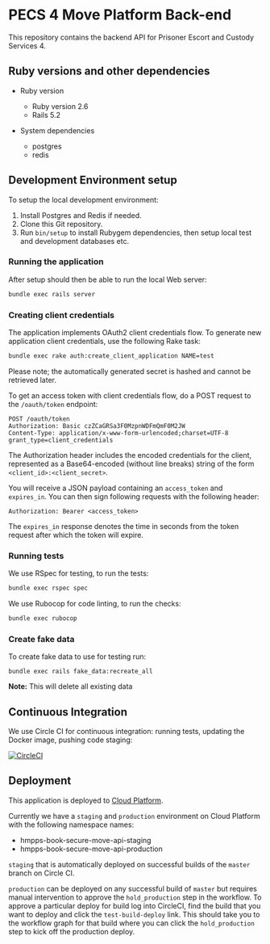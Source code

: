 # PECS 4 Move Platform Back-end

This repository contains the backend API for Prisoner Escort and
Custody Services 4.

## Ruby versions and other dependencies

* Ruby version
    * Ruby version 2.6
    * Rails 5.2

* System dependencies
    * postgres
    * redis

## Development Environment setup

To setup the local development environment:

1. Install Postgres and Redis if needed.
2. Clone this Git repository.
3. Run `bin/setup` to install Rubygem dependencies, then setup local
   test and development databases etc.

### Running the application

After setup should then be able to run the local Web server:

```bash
bundle exec rails server
```

### Creating client credentials

The application implements OAuth2 client credentials flow. To generate new application client credentials, use the following Rake task:

```bash
bundle exec rake auth:create_client_application NAME=test
```

Please note; the automatically generated secret is hashed and cannot be retrieved later.

To get an access token with client credentials flow, do a POST request to the `/oauth/token` endpoint:

```
POST /oauth/token
Authorization: Basic czZCaGRSa3F0MzpnWDFmQmF0M2JW
Content-Type: application/x-www-form-urlencoded;charset=UTF-8
grant_type=client_credentials
```

The Authorization header includes the encoded credentials for the client, represented as a Base64-encoded (without line breaks) string of the form `<client_id>:<client_secret>`.

You will receive a JSON payload containing an `access_token` and `expires_in`. You can then sign following requests with the following header:

```
Authorization: Bearer <access_token>
```

The `expires_in` response denotes the time in seconds from the token request after which the token will expire.

### Running tests

We use RSpec for testing, to run the tests:

```bash
bundle exec rspec spec
```

We use Rubocop for code linting, to run the checks:

```bash
bundle exec rubocop
```

### Create fake data

To create fake data to use for testing run:

```
bundle exec rails fake_data:recreate_all
```

**Note:** This will delete all existing data

## Continuous Integration

We use Circle CI for continuous integration: running tests, updating the
Docker image, pushing code staging:

[![CircleCI](https://circleci.com/gh/ministryofjustice/hmpps-book-secure-move-api)](https://circleci.com/gh/ministryofjustice/hmpps-book-secure-move-api)

## Deployment

This application is deployed to [Cloud Platform](https://user-guide.cloud-platform.service.justice.gov.uk/).

Currently we have a `staging` and `production` environment on Cloud
Platform with the following namespace names:

* hmpps-book-secure-move-api-staging
* hmpps-book-secure-move-api-production

`staging` that is automatically deployed on successful builds of the
`master` branch on Circle CI.

`production` can be deployed on any successful build of `master` but
requires manual intervention to approve the `hold_production` step in
the workflow. To approve a particular deploy for build log into
CircleCI, find the build that you want to deploy and click the
`test-build-deploy` link. This should take you to the workflow graph for
that build where you can click the `hold_production` step to kick off
the production deploy.
